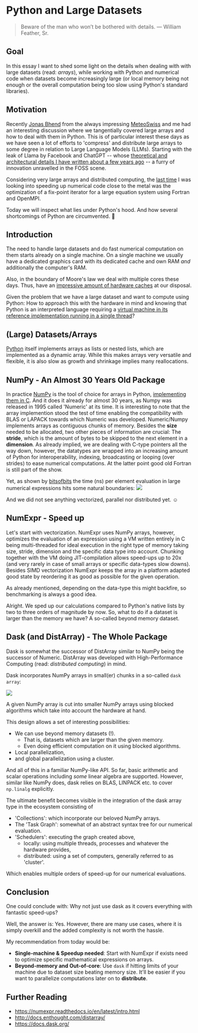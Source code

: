 # Python and Large Datasets

> Beware of the man who won’t be bothered with details.
> — William Feather, Sr.

## Goal

In this essay I want to shed some light on the details when dealing with with large datasets (read: *arrays*), while working with Python and numerical code when datasets become increasingly large (or local memory being not enough or the overall computation being too slow using Python's standard libraries).

## Motivation

Recently [Jonas Bhend](https://scholar.google.com/citations?hl=en&user=kTTI6VAAAAAJ) from the always impressing [MeteoSwiss](https://www.meteoswiss.admin.ch) and me had an interesting discussion where we tangentially covered large arrays and how to deal with them in Python. This is of particular interest these days as we have seen a lot of efforts to 'compress' and distribute large arrays to some degree in relation to Large Language Models (LLMs). Starting with the leak of Llama by Facebook and ChatGPT -- whose [theoretical and architectural details I have written about a few years ago](https://rscircus.github.io/2020/02/22/transformer.html) -- a furry of innovation unravelled in the FOSS scene.

Considering very large arrays and distributed computing, the [last time](https://github.com/rscircus/fortress) I was looking into speeding up numerical code close to the metal was the optimization of a fix-point iterator for a large equation system using Fortran and OpenMPI.

Today we will inspect what lies under Python's hood. And how several shortcomings of Python are circumvented. 🧐

## Introduction

The need to handle large datasets and do fast numerical computation on them starts already on a single machine. On a single machine we usually have a dedicated graphics card with its dedicated cache and own RAM *and* additionally the computer's RAM.

Also, in the boundary of Moore's law we deal with multiple cores these days. Thus, have an [impressive amount of hardware caches](https://en.wikipedia.org/wiki/File:Hwloc.png) at our disposal.

Given the problem that we have a large dataset and want to compute using Python: How to approach this with the hardware in mind and knowing that Python is an interpreted language requiring a [virtual machine in its reference implementation running in a single thread](https://en.wikipedia.org/wiki/CPython#Design)?

## (Large) Datasets/Arrays

[Python](https://en.wikipedia.org/wiki/CPython) itself implements arrays as lists or nested lists, which are implemented as a dynamic array. While this makes arrays very versatile and flexible, it is also slow as growth and shrinkage implies many reallocations.

## NumPy - An Almost 30 Years Old Package

In practice [NumPy](https://numpy.org/devdocs/index.html) is the tool of choice for arrays in Python, [implementing them in C](https://numpy.org/doc/stable/dev/internals.code-explanations.html#numpy-c-code-explanations). And it does it already for almost 30 years, as Numpy was released in 1995 called 'Numeric' at its time. It is interesting to note that the array implemention stood the test of time enabling the compatibility with BLAS or LAPACK towards which Numeric was developed. Numeric/Numpy implements arrays as contiguous chunks of memory. Besides the **size** needed to be allocated, two other pieces of information are crucial: The **stride**, which is the amount of bytes to be skipped to the next element in a **dimension**. As already implied, we are dealing with C-type pointers all the way down, however, the datatypes are wrapped into an increasing amount of Python for interoperability, indexing, broadcasting or looping (over strides) to ease numerical computations. At the latter point good old Fortran is still part of the show.

Yet, as shown by [bitsofbits](https://www.bitsofbits.com/2014/09/21/numpy-micro-optimization-and-numexpr/) the time (ns) per element evaluation in large numerical expressions hits some natural boundaries:
![](https://www.bitsofbits.com/wp-content/uploads/2014/09/sin_basic.png)

And we did not see anything vectorized, parallel nor distributed yet. ☺️

## NumExpr - Speed up

Let's start with vectorization. NumExpr uses NumPy arrays, however, optimizes the evaluation of an expression using a VM written entirely in C being multi-threaded for ideal execution in the right type of memory taking size, stride, dimension and the specific data type into account. Chunking together with the VM doing JIT-compilation allows speed-ups up to 20x (and very rarely in case of small arrays or specific data-types slow downs). Besides SIMD vectorization NumExpr keeps the array in a platform adapted good state by reordering it as good as possible for the given operation.

As already mentioned, depending on the data-type this might backfire, so benchmarking is always a good idea.

Alright. We sped up our calculations compared to Python's native lists by two to three orders of magnitude by now. So, what to do if a dataset is larger than the memory we have? A so-called beyond memory dataset.

## Dask (and DistArray) - The Whole Package

Dask is somewhat the successor of DistArray similar to NumPy being the successor of Numeric. DistArray was developed with High-Performance Computing (read: _distributed computing_) in mind.

Dask incorporates NumPy arrays in small(er) chunks in a so-called `dask array`:

![](https://docs.dask.org/en/stable/_images/dask-array.svg)

A given NumPy array is cut into smaller NumPy arrays using blocked algorithms which take into account the hardware at hand.

This design allows a set of interesting possibilities:

- We can use beyond memory datasets (!).
	- That is, datasets which are larger than the given memory.
	- Even doing efficient computation on it using blocked algorithms.
- Local parallelization,
- and global parallelization using a cluster.

And all of this in a familiar NumPy-like API. So far, basic arithmetic and scalar operations including *some* linear algebra are supported. However, similar like NumPy does, dask relies on BLAS, LINPACK etc. to cover `np.linalg` explicitly.

The ultimate benefit becomes visible in the integration of the dask array type in the ecosystem consisting of

- 'Collections': which incorporate our beloved NumPy arrays.
-  The 'Task Graph': somewhat of an abstract syntax tree for our numerical evaluation.
- 'Schedulers': executing the graph created above,
	- locally: using multiple threads, processes and whatever the hardware provides,
	- distributed: using a set of computers, generally referred to as 'cluster'.

Which enables multiple orders of speed-up for our numerical evaluations.

## Conclusion

One could conclude with: Why not just use dask as it covers everything with fantastic speed-ups?

Well, the answer is: Yes. However, there are many use cases, where it is simply overkill and the added complexity is not worth the hassle.

My recommendation from today would be:

- **Single-machine & Speedup needed**: Start with NumExpr if exists need to optimize specific mathematical expressions on arrays.
- **Beyond-memory and Out-of-core**: Use `dask` if hitting limits of your machine due to dataset size beating memory size. It'll be easier if you want to parallelize computations later on to **distribute**.

## Further Reading

- https://numexpr.readthedocs.io/en/latest/intro.html
- http://docs.enthought.com/distarray/
- https://docs.dask.org/

